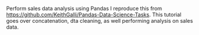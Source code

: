 Perform sales data analysis using Pandas
I reproduce this from https://github.com/KeithGalli/Pandas-Data-Science-Tasks.
This tutorial goes over concatenation, dta cleaning, as well performing analysis on sales data.
